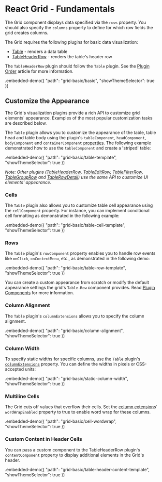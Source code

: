 # React Grid - Fundamentals

The Grid component displays data specified via the `rows` property. You should also specify the `columns` property to define for which row fields the grid creates columns.

The Grid requires the following plugins for basic data visualization:

- [Table](../reference/table.md) - renders a data table
- [TableHeaderRow](../reference/table-header-row.md) - renders the table's header row

The `TableHeaderRow` plugin should follow the `Table` plugin. See the [Plugin Order](plugin-overview.md#plugin-order) article for more information.

.embedded-demo({ "path": "grid-basic/basic", "showThemeSelector": true })

## Customize the Appearance

The Grid's visualization plugins provide a rich API to customize grid elements' appearance. Examples of the most popular customization tasks are described below.

The `Table` plugin allows you to customize the appearance of the table, table head and table body using the plugin's `tableComponent`, `headComponent`, `bodyComponent` and `containerComponent` [properties](../reference/table.md/#properties). The following example demonstrated how to use the `tableComponent` and create a 'striped' table:

.embedded-demo({ "path": "grid-basic/table-template", "showThemeSelector": true })

*Note: Other plugins ([TableHeaderRow](../reference/table-header-row.md), [TableEditRow](../reference/table-edit-row.md), [TableFilterRow](../reference/table-filter-row.md), [TableGroupRow](../reference/table-group-row.md) and [TableRowDetail](../reference/table-row-detail.md)) use the same API to customize UI elements' appearance.*

### Cells

The `Table` plugin also allows you to customize table cell appearance using the `cellComponent` property. For instance, you can implement conditional cell formatting as demonstrated in the following example:

.embedded-demo({ "path": "grid-basic/table-cell-template", "showThemeSelector": true })

### Rows

The `Table` plugin's `rowComponent` property enables you to handle row events like `onClick`, `onContextMenu`, etc., as demonstrated in the following demo:

.embedded-demo({ "path": "grid-basic/table-row-template", "showThemeSelector": true })

You can create a custom appearance from scratch or modify the default appearance settings the grid's `Table.Row` component provides. Read [Plugin Components](../reference/table.md#plugin-components) for more information.

### Column Alignment

The `Table` plugin's `columnExtensions` allows you to specify the column alignment.

.embedded-demo({ "path": "grid-basic/column-alignment", "showThemeSelector": true })

### Column Width

To specify static widths for specific columns, use the `Table` plugin's [`columnExtensions`](../reference/table.md/#tablecolumnextension) property. You can define the widths in pixels or CSS-accepted units:

.embedded-demo({ "path": "grid-basic/static-column-width", "showThemeSelector": true })

### Multiline Cells

The Grid cuts off values that overflow their cells. Set the [column extension](../reference/table.md/#tablecolumnextension)s' `wordWrapEnabled` property to true to enable word wrap for these columns.

.embedded-demo({ "path": "grid-basic/cell-wordwrap", "showThemeSelector": true })

### Custom Content in Header Cells

You can pass a custom component to the TableHeaderRow plugin's `contentComponent` property to display additional elements in the Grid's header.

.embedded-demo({ "path": "grid-basic/table-header-content-template", "showThemeSelector": true })
